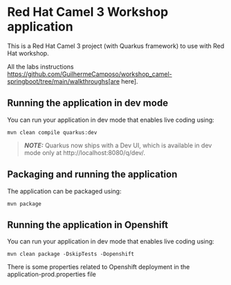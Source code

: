 # Red Hat Camel 3 Workshop application

This is a Red Hat Camel 3 project (with Quarkus framework) to use with Red Hat workshop. 

All the labs instructions https://github.com/GuilhermeCamposo/workshop_camel-springboot/tree/main/walkthroughs[are here].


## Running the application in dev mode

You can run your application in dev mode that enables live coding using:
```shell script
mvn clean compile quarkus:dev
```

> **_NOTE:_**  Quarkus now ships with a Dev UI, which is available in dev mode only at http://localhost:8080/q/dev/.

## Packaging and running the application

The application can be packaged using:
```shell script
mvn package
```

## Running the application in Openshift

You can run your application in dev mode that enables live coding using:
```shell script
mvn clean package -DskipTests -Dopenshift
```

There is some properties related to Openshift deployment in the application-prod.properties file

